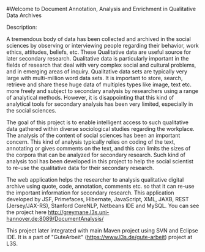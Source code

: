 
#Welcome to Document Annotation, Analysis and Enrichment in Qualitative Data Archives 

Description:

A tremendous body of data has been collected and archived in the social sciences by observing
or interviewing people regarding their behavior, work ethics, attitudes, beliefs, etc. These
Qualitative data are useful source for later secondary research. Qualitative data is particularly
important in the fields of research that deal with very complex social and cultural problems, and
in emerging areas of inquiry. Qualitative data sets are typically very large with multi-million
word data sets. It is important to store, search, retrieve and share these huge data of multiples
types like image, text etc. more freely and subject to secondary analysis by researchers using a
range of analytical methods. However, it is disappointing that this kind of analytical tools for
secondary analysis has been very limited, especially in the social sciences.

The goal of this project is to enable intelligent access to such qualitative data gathered within
diverse sociological studies regarding the workplace. The analysis of the content of social
sciences has been an important concern. This kind of analysis typically relies on coding of the
text, annotating or gives comments on the text, and this can limits the sizes of the corpora that
can be analyzed for secondary research. Such kind of analysis tool has been developed in this
project to help the social scientist to re-use the qualitative data for their secondary research.

The web application helps the researcher to analysis qualitative digital archive using quote, code, annotation, comments etc. so that it can re-use the important information for secondary research. 
This application developed by JSF, Primefaces, Hibernate, JavaScript, XML, JAXB, REST (Jersey/JAX-RS), Stanford CoreNLP, Netbeans IDE and MySQL. You can see the project here http://greymane.l3s.uni-hannover.de:8089/DocumentAnalysis/

This project later integrated with main Maven project using SVN and Eclipse IDE.
It is a part of "GuteArbeit" (https://www.l3s.de/gute-arbeit) project at L3S. 
